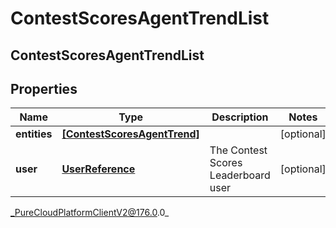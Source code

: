 # ContestScoresAgentTrendList

## ContestScoresAgentTrendList

## Properties

|Name | Type | Description | Notes|
|------------ | ------------- | ------------- | -------------|
| **entities** | [**[ContestScoresAgentTrend]**]([ContestScoresAgentTrend]) |  | [optional] |
| **user** | [**UserReference**](UserReference) | The Contest Scores Leaderboard user | [optional] |



_PureCloudPlatformClientV2@176.0.0_
